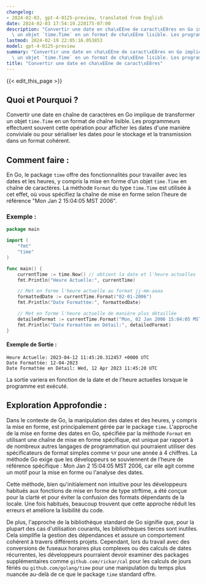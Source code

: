```yaml
---
changelog:
- 2024-02-03, gpt-4-0125-preview, translated from English
date: 2024-02-03 17:54:19.228175-07:00
description: "Convertir une date en cha\xEEne de caract\xE8res en Go implique de transformer\
  \ un objet `time.Time` en un format de cha\xEEne lisible. Les programmeurs effectuent\u2026"
lastmod: 2024-02-19 22:05:16.053853
model: gpt-4-0125-preview
summary: "Convertir une date en cha\xEEne de caract\xE8res en Go implique de transformer\
  \ un objet `time.Time` en un format de cha\xEEne lisible. Les programmeurs effectuent\u2026"
title: "Convertir une date en cha\xEEne de caract\xE8res"
---
```


{{< edit_this_page >}}

## Quoi et Pourquoi ?

Convertir une date en chaîne de caractères en Go implique de transformer un objet `time.Time` en un format de chaîne lisible. Les programmeurs effectuent souvent cette opération pour afficher les dates d'une manière conviviale ou pour sérialiser les dates pour le stockage et la transmission dans un format cohérent.

## Comment faire :

En Go, le package `time` offre des fonctionnalités pour travailler avec les dates et les heures, y compris la mise en forme d’un objet `time.Time` en chaîne de caractères. La méthode `Format` du type `time.Time` est utilisée à cet effet, où vous spécifiez la chaîne de mise en forme selon l’heure de référence "Mon Jan 2 15:04:05 MST 2006".

### Exemple :

```go
package main

import (
	"fmt"
	"time"
)

func main() {
	currentTime := time.Now() // obtient la date et l'heure actuelles
	fmt.Println("Heure Actuelle:", currentTime)

	// Met en forme l'heure actuelle au format jj-mm-aaaa
	formattedDate := currentTime.Format("02-01-2006")
	fmt.Println("Date Formattée:", formattedDate)

	// Met en forme l'heure actuelle de manière plus détaillée
	detailedFormat := currentTime.Format("Mon, 02 Jan 2006 15:04:05 MST")
	fmt.Println("Date Formattée en Détail:", detailedFormat)
}
```

#### Exemple de Sortie :

```
Heure Actuelle: 2023-04-12 11:45:20.312457 +0000 UTC
Date Formattée: 12-04-2023
Date Formattée en Détail: Wed, 12 Apr 2023 11:45:20 UTC
```

La sortie variera en fonction de la date et de l'heure actuelles lorsque le programme est exécuté.

## Exploration Approfondie :

Dans le contexte de Go, la manipulation des dates et des heures, y compris la mise en forme, est principalement gérée par le package `time`. L'approche de la mise en forme des dates en Go, spécifiée par la méthode `Format` en utilisant une chaîne de mise en forme spécifique, est unique par rapport à de nombreux autres langages de programmation qui pourraient utiliser des spécificateurs de format simples comme `%Y` pour une année à 4 chiffres. La méthode Go exige que les développeurs se souviennent de l’heure de référence spécifique : Mon Jan 2 15:04:05 MST 2006, car elle agit comme un motif pour la mise en forme ou l'analyse des dates.

Cette méthode, bien qu'initialement non intuitive pour les développeurs habitués aux fonctions de mise en forme de type strftime, a été conçue pour la clarté et pour éviter la confusion des formats dépendants de la locale. Une fois habitués, beaucoup trouvent que cette approche réduit les erreurs et améliore la lisibilité du code.

De plus, l'approche de la bibliothèque standard de Go signifie que, pour la plupart des cas d'utilisation courants, les bibliothèques tierces sont inutiles. Cela simplifie la gestion des dépendances et assure un comportement cohérent à travers différents projets. Cependant, lors du travail avec des conversions de fuseaux horaires plus complexes ou des calculs de dates récurrentes, les développeurs pourraient devoir examiner des packages supplémentaires comme `github.com/rickar/cal` pour les calculs de jours fériés ou `github.com/golang/time` pour une manipulation du temps plus nuancée au-delà de ce que le package `time` standard offre.
